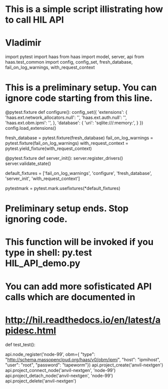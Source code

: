 # This is a simple script illistrating how to call HIL API 
# 
# Vladimir

import pytest
import haas
from haas import model, server, api
from haas.test_common import config, config_set, fresh_database, \
fail_on_log_warnings, with_request_context

# This is a preliminary setup. You can ignore code starting from this line.

@pytest.fixture
def configure():
config_set({
'extensions': {
'haas.ext.network_allocators.null': '',
'haas.ext.auth.null': '',
'haas.ext.obm.ipmi': '',
},
'database': {
'uri': 'sqlite:///:memory:',
}
})
config.load_extensions()

fresh_database = pytest.fixture(fresh_database)
fail_on_log_warnings = pytest.fixture(fail_on_log_warnings)
with_request_context = pytest.yield_fixture(with_request_context)

@pytest.fixture
def server_init():
server.register_drivers()
server.validate_state()

default_fixtures = ['fail_on_log_warnings',
'configure',
'fresh_database',
'server_init',
'with_request_context']

pytestmark = pytest.mark.usefixtures(*default_fixtures)

# Preliminary setup ends. Stop ignoring code.

# This function will be invoked if you type in shell: py.test HIL_API_demo.py
# You can add more sofisticated API calls which are documented in 
# http://hil.readthedocs.io/en/latest/apidesc.html

def test_test():

api.node_register('node-99', obm={
"type": "http://schema.massopencloud.org/haas/v0/obm/ipmi",
"host": "ipmihost",
"user": "root",
"password": "tapeworm"})
api.project_create('anvil-nextgen')
api.project_connect_node('anvil-nextgen', 'node-99')
api.project_detach_node('anvil-nextgen', 'node-99')
api.project_delete('anvil-nextgen')

